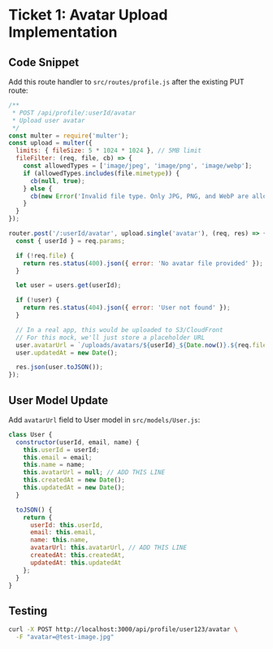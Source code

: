 # Ticket 1: Avatar Upload Implementation

## Code Snippet

Add this route handler to `src/routes/profile.js` after the existing PUT route:

```javascript
/**
 * POST /api/profile/:userId/avatar
 * Upload user avatar
 */
const multer = require('multer');
const upload = multer({
  limits: { fileSize: 5 * 1024 * 1024 }, // 5MB limit
  fileFilter: (req, file, cb) => {
    const allowedTypes = ['image/jpeg', 'image/png', 'image/webp'];
    if (allowedTypes.includes(file.mimetype)) {
      cb(null, true);
    } else {
      cb(new Error('Invalid file type. Only JPG, PNG, and WebP are allowed.'));
    }
  }
});

router.post('/:userId/avatar', upload.single('avatar'), (req, res) => {
  const { userId } = req.params;

  if (!req.file) {
    return res.status(400).json({ error: 'No avatar file provided' });
  }

  let user = users.get(userId);

  if (!user) {
    return res.status(404).json({ error: 'User not found' });
  }

  // In a real app, this would be uploaded to S3/CloudFront
  // For this mock, we'll just store a placeholder URL
  user.avatarUrl = `/uploads/avatars/${userId}_${Date.now()}.${req.file.mimetype.split('/')[1]}`;
  user.updatedAt = new Date();

  res.json(user.toJSON());
});
```

## User Model Update

Add `avatarUrl` field to User model in `src/models/User.js`:

```javascript
class User {
  constructor(userId, email, name) {
    this.userId = userId;
    this.email = email;
    this.name = name;
    this.avatarUrl = null; // ADD THIS LINE
    this.createdAt = new Date();
    this.updatedAt = new Date();
  }

  toJSON() {
    return {
      userId: this.userId,
      email: this.email,
      name: this.name,
      avatarUrl: this.avatarUrl, // ADD THIS LINE
      createdAt: this.createdAt,
      updatedAt: this.updatedAt
    };
  }
}
```

## Testing
```bash
curl -X POST http://localhost:3000/api/profile/user123/avatar \
  -F "avatar=@test-image.jpg"
```
